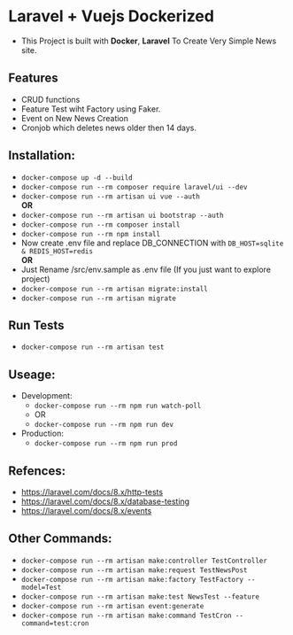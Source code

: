 # Laravel + Vuejs Dockerized

- This Project is built with **Docker**, **Laravel** To Create Very Simple News site.

## Features

- CRUD functions
- Feature Test wiht Factory using Faker.
- Event on New News Creation
- Cronjob which deletes news older then 14 days.

## Installation:

- ```docker-compose up -d --build```
- ```docker-compose run --rm composer require laravel/ui --dev```
- ```docker-compose run --rm artisan ui vue --auth```  
 **OR** 
- ```docker-compose run --rm artisan ui bootstrap --auth``` 
- ```docker-compose run --rm composer install```
- ```docker-compose run --rm npm install```
- Now create .env file and replace DB_CONNECTION with ```DB_HOST=sqlite & REDIS_HOST=redis```  
 **OR** 
- Just Rename /src/env.sample as .env file (If you just want to explore project)
- ```docker-compose run --rm artisan migrate:install ```
- ```docker-compose run --rm artisan migrate ```


## Run Tests

- ```docker-compose run --rm artisan test```


## Useage:

- Development:
    - ```docker-compose run --rm npm run watch-poll``` 
    - OR 
    - ```docker-compose run --rm npm run dev```
- Production:
    - ```docker-compose run --rm npm run prod```

## Refences:

- https://laravel.com/docs/8.x/http-tests
- https://laravel.com/docs/8.x/database-testing
- https://laravel.com/docs/8.x/events

## Other Commands:

- ```docker-compose run --rm artisan make:controller TestController```
- ```docker-compose run --rm artisan make:request TestNewsPost```
- ```docker-compose run --rm artisan make:factory TestFactory --model=Test```
- ```docker-compose run --rm artisan make:test NewsTest --feature```
- ```docker-compose run --rm artisan event:generate```
- ```docker-compose run --rm artisan make:command TestCron --command=test:cron```